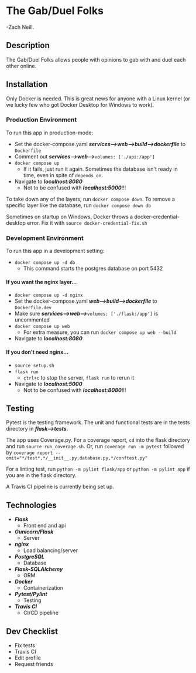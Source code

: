 # The Gab/Duel Folks
-Zach Neill.

## Description
The Gab/Duel Folks allows people with opinions to gab with and duel 
each other online. 

## Installation 
Only Docker is needed. This is great news for anyone with a Linux kernel
(or we lucky few who got Docker Desktop for Windows to work). 


### Production Environment 
To run this app in production-mode:
- Set the docker-compose.yaml _**services-->web-->build-->dockerfile**_ 
to ```Dockerfile```
- Comment out _**services-->web-->**_```volumes: ['./api:/app'] ```
- ```docker compose up```
  - If it fails, just run it again. Sometimes the database isn't ready in time, 
even in spite of ```depends_on```. 
- Navigate to _**localhost:8080**_
  - Not to be confused with _**localhost:5000**_!!!

To take down any of the layers, run ```docker compose down```. To 
remove a specific layer like the database, run ```docker compose down db```

Sometimes on startup on Windows, Docker throws a docker-credential-desktop
error. Fix it with `source docker-credential-fix.sh`


### Development Environment 
To run this app in a development setting:
- ```docker compose up -d db```
  - This command starts the postgres database on port 5432

#### If you want the nginx layer... 
- ```docker compose up -d nginx```
- Set the docker-compose.yaml _**web-->build-->dockerfile**_ to ```Dockerfile.dev```
- Make sure ***services-->web-->***```volumes: ['./flask:/app']``` is uncommented 
- ```docker compose up web```
  - For extra measure, you can run ```docker compose up web --build```
- Navigate to _**localhost:8080**_
#### If you don't need nginx... 
- ```source setup.sh```
- ```flask run```
  - ```ctrl+c``` to stop the server, ```flask run``` to rerun it
- Navigate to _**localhost:5000**_
  - Not to be confused with _**localhost:8080**_!!!


## Testing 
Pytest is the testing framework. The unit and functional tests are in the 
tests directory in _**flask-->tests**_. 

The app uses Coverage.py. For a coverage report, ```cd``` into the 
flask directory and run ```source run_coverage.sh```. Or, run 
```coverage run -m pytest``` followed by 
```coverage report --omit="*/test*,*/__init__.py,database.py,*/conftest.py"```

For a linting test, run ```python -m pylint flask/app``` or 
```python -m pylint app``` if you are in the flask directory. 

A Travis CI pipeline is currently being set up. 

## Technologies 
- _**Flask**_
  - Front end and api
- _**Gunicorn/Flask**_
  - Server
- _**nginx**_
  - Load balancing/server
- _**PostgreSQL**_
  - Database
- _**Flask-SQLAlchemy**_
  - ORM
- _**Docker**_
  - Containerization
- _**Pytest/Pylint**_
  - Testing
- _**Travis CI**_
  - CI/CD pipeline

## Dev Checklist
- Fix tests
- Travis CI
- Edit profile
- Request friends
